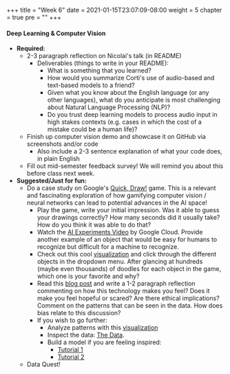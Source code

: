 +++
title = "Week 6"
date = 2021-01-15T23:07:09-08:00
weight = 5
chapter = true
pre = "<b></b>"
+++

#### Deep Learning & Computer Vision
- **Required:** 
  - 2-3 paragraph reflection on Nicolai's talk (in README) 
    - Deliverables (things to write in your README):
      - What is something that you learned?
      - How would you summarize Corti's use of audio-based and text-based models to a friend?
      - Given what you know about the English language (or any other languages), what do you anticipate is most challenging about Natural Language Processing (NLP)?
      - Do you trust deep learning models to process audio input in high stakes contexts (e.g. cases in which the cost of a mistake could be a human life)?
  - Finish up computer vision demo and showcase it on GitHub via screenshots and/or code
    - Also include a 2-3 sentence explanation of what your code does, in plain English
  - Fill out mid-semester feedback survey! We will remind you about this before class next week.
- **Suggested/Just for fun:** 
  - Do a case study on Google's [Quick, Draw!](https://quickdraw.withgoogle.com) game. This is a relevant and fascinating exploration of how gamifying computer vision / neural networks can lead to potential advances in the AI space!
    - Play the game, write your initial impression. Was it able to guess your drawings correctly? How many seconds did it usually take? How do you think it was able to do that?
    - Watch the [AI Experiments Video](https://www.youtube.com/watch?time_continue=100&v=X8v1GWzZYJ4&feature=emb_title) by Google Cloud. Provide another example of an object that would be easy for humans to recognize but difficult for a machine to recognize.
    - Check out this cool [visualization](https://quickdraw.withgoogle.com/data/purse) and click through the different objects in the dropdown menu. After glancing at hundreds (maybe even thousands) of doodles for each object in the game, which one is your favorite and why?
    - Read this [blog post](https://research.googleblog.com/2017/08/exploring-and-visualizing-open-global.html) and write a 1-2 paragraph reflection commenting on how this technology makes you feel? Does it make you feel hopeful or scared? Are there ethical implications? Comment on the patterns that can be seen in the data. How does bias relate to this discussion? 
    - If you wish to go further:
      - Analyze patterns with this [visualization](https://pair-code.github.io/facets/quickdraw.html)
      - Inspect the data: [The Data](https://github.com/googlecreativelab/quickdraw-dataset). 
      - Build a model if you are feeling inspired: 
        - [Tutorial 1](https://medium.com/tensorflow/train-on-google-colab-and-run-on-the-browser-a-case-study-8a45f9b1474e)
        - [Tutorial 2](https://github.com/keisukeirie/quickdraw_prediction_model)
  - Data Quest!


